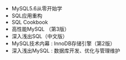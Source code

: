 * MySQL5.6从零开始学
* SQL应用重构
* SQL Cookbook
* 高性能MySQL （第3版）
* 深入浅出SQL（中文版）
* MySQL技术内幕 : InnoDB存储引擎（第2版）
* 深入浅出MySQL : 数据库开发、优化与管理维护